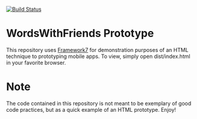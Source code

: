 [![Build Status](https://travis-ci.org/nolimits4web/Framework7.svg?branch=master)](https://travis-ci.org/nolimits4web/Framework7)

WordsWithFriends Prototype
==========

This repository uses [Framework7](https://github.com/nolimits4web/Framework7) for demonstration purposes of an HTML technique to prototyping mobile apps. To view, simply open dist/index.html in your favorite browser.

# Note
The code contained in this repository is not meant to be exemplary of good code practices, but as a quick example of an HTML prototype. Enjoy!
